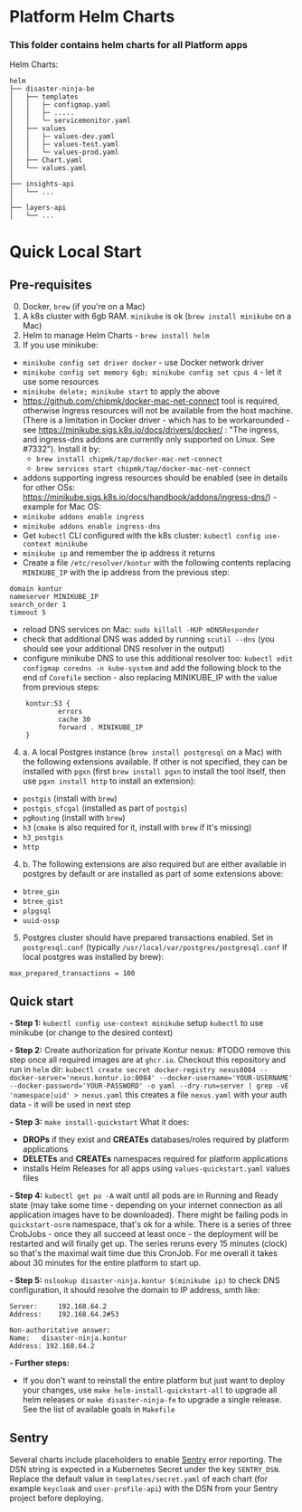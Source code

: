 Platform Helm Charts
======================

### This folder contains helm charts for all Platform apps

Helm Charts:
```
helm
├── disaster-ninja-be
│   ├── templates
│   │   ├─ configmap.yaml
│   │   ├─ .....
│   │   └─ servicemonitor.yaml
│   ├── values
│   │   ├─ values-dev.yaml
│   │   ├─ values-test.yaml
│   │   └─ values-prod.yaml
│   ├── Chart.yaml
│   └── values.yaml
│
├── insights-api
│   └── ...
│
├── layers-api
│   └── ...
```

# Quick Local Start

## Pre-requisites
0. Docker, ```brew``` (if you're on a Mac)
1. A k8s cluster with 6gb RAM. ```minikube``` is ok (```brew install minikube``` on a Mac)
2. Helm to manage Helm Charts - ```brew install helm```
3. If you use minikube:
- ```minikube config set driver docker``` - use Docker network driver
- ```minikube config set memory 6gb; minikube config set cpus 4``` - let it use some resources
- ```minikube delete; minikube start``` to apply the above
- https://github.com/chipmk/docker-mac-net-connect tool is required, otherwise Ingress resources will not be available from the host machine. (There is a limitation in Docker driver - which has to be workarounded - see https://minikube.sigs.k8s.io/docs/drivers/docker/ : "The ingress, and ingress-dns addons are currently only supported on Linux. See #7332"). Install it by:
  - ```brew install chipmk/tap/docker-mac-net-connect```
  - ```brew services start chipmk/tap/docker-mac-net-connect```
- addons supporting ingress resources should be enabled (see in details for other OSs: https://minikube.sigs.k8s.io/docs/handbook/addons/ingress-dns/) - example for Mac OS:
- ```minikube addons enable ingress```
- ```minikube addons enable ingress-dns```
- Get ```kubectl``` CLI configured with the k8s cluster: ```kubectl config use-context minikube```
- ```minikube ip``` and remember the ip address it returns
- Create a file ```/etc/resolver/kontur``` with the following contents replacing ```MINIKUBE_IP``` with the ip address from the previous step:
```
domain kontur
nameserver MINIKUBE_IP
search_order 1
timeout 5
```
- reload DNS services on Mac: ```sudo killall -HUP mDNSResponder```
- check that additional DNS was added by running ```scutil --dns``` (you should see your additional DNS resolver in the output)
- configure minikube DNS to use this additional resolver too: ```kubectl edit configmap coredns -n kube-system``` and add the following block to the end of ```Corefile``` section - also replacing MINIKUBE_IP with the value from previous steps:
```
    kontur:53 {
            errors
            cache 30
            forward . MINIKUBE_IP
    }
```
4. a. A local Postgres instance (```brew install postgresql``` on a Mac) with the following extensions available. If other is not specified, they can be installed with ```pgxn``` (first ```brew install pgxn``` to install the tool itself, then use ```pgxn install http``` to install an extension):
  - ```postgis``` (install with ```brew```)
  - ```postgis_sfcgal``` (installed as part of ```postgis```)
  - ```pgRouting``` (install with ```brew```)
  - ```h3``` (```cmake``` is also required for it, install with ```brew``` if it's missing)
  - ```h3_postgis```
  - ```http```

4. b. The following extensions are also required but are either available in postgres by default or are installed as part of some extensions above:
  - ```btree_gin```
  - ```btree_gist```
  - ```plpgsql```
  - ```uuid-ossp```

5. Postgres cluster should have prepared transactions enabled. Set in ```postgresql.conf``` (typically ```/usr/local/var/postgres/postgresql.conf``` if local postgres was installed by brew):

```max_prepared_transactions = 100```

## Quick start
**- Step 1:** ```kubectl config use-context minikube``` setup ```kubectl``` to use minikube (or change to the desired context)

**- Step 2:** Create authorization for private Kontur nexus: #TODO remove this step once all required images are at ```ghcr.io```. Checkout this repository and run in ```helm``` dir:
```kubectl create secret docker-registry nexus8084 --docker-server='nexus.kontur.io:8084' --docker-username='YOUR-USERNAME' --docker-password='YOUR-PASSWORD' -o yaml --dry-run=server | grep -vE 'namespace|uid' > nexus.yaml``` this creates a file ```nexus.yaml``` with your auth data - it will be used in next step

**- Step 3:** ```make install-quickstart```
What it does:
- **DROPs** if they exist and **CREATEs** databases/roles required by platform applications
- **DELETEs** and **CREATEs** namespaces required for platform applications
- installs Helm Releases for all apps using ```values-quickstart.yaml``` values files

**- Step 4:** ```kubectl get po -A``` wait until all pods are in Running and Ready state (may take some time - depending on your internet connection as all application images have to be downloaded). There might be failing pods in ```quickstart-osrm``` namespace, that's ok for a while. There is a series of three CrobJobs - once they all succeed at least once - the deployment will be restarted and will finally get up. The series reruns every 15 minutes (clock) so that's the maximal wait time due this CronJob. For me overall it takes about 30 minutes for the entire platform to start up.

**- Step 5:** ```nslookup disaster-ninja.kontur $(minikube ip)``` to check DNS configuration, it should resolve the domain to IP address, smth like:
```
Server:		192.168.64.2
Address:	192.168.64.2#53

Non-authoritative answer:
Name:	disaster-ninja.kontur
Address: 192.168.64.2
```

**- Further steps:**

- If you don't want to reinstall the entire platform but just want to deploy your changes, use
```make helm-install-quickstart-all``` to upgrade all helm releases or ```make disaster-ninja-fe``` to upgrade a single release. See the list of available goals in ```Makefile```

## Sentry

Several charts include placeholders to enable [Sentry](https://sentry.io) error reporting. The DSN string is expected in a Kubernetes Secret under the key `SENTRY_DSN`. Replace the default value in `templates/secret.yaml` of each chart (for example `keycloak` and `user-profile-api`) with the DSN from your Sentry project before deploying.
